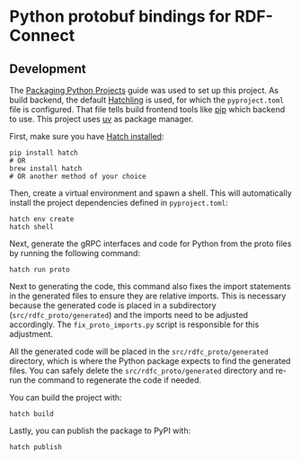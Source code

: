 # Python protobuf bindings for RDF-Connect

## Development

The [Packaging Python Projects](https://packaging.python.org/en/latest/tutorials/packaging-projects/) guide was used to set up this project.
As build backend, the default [Hatchling](https://hatch.pypa.io/latest/) is used, for which the `pyproject.toml` file is configured.
That file tells build frontend tools like [pip](https://pip.pypa.io/en/stable/) which backend to use.
This project uses [uv](https://docs.astral.sh/uv/) as package manager.

First, make sure you have [Hatch installed](https://hatch.pypa.io/latest/install/):

```shell
pip install hatch
# OR
brew install hatch
# OR another method of your choice
```

Then, create a virtual environment and spawn a shell. This will automatically install the project dependencies defined in `pyproject.toml`:

```shell
hatch env create
hatch shell
```

Next, generate the gRPC interfaces and code for Python from the proto files by running the following command:

```shell
hatch run proto
```

Next to generating the code, this command also fixes the import statements in the generated files to ensure they are relative imports.
This is necessary because the generated code is placed in a subdirectory (`src/rdfc_proto/generated`) and the imports need to be adjusted accordingly.
The `fix_proto_imports.py` script is responsible for this adjustment.

All the generated code will be placed in the `src/rdfc_proto/generated` directory, which is where the Python package expects to find the generated files.
You can safely delete the `src/rdfc_proto/generated` directory and re-run the command to regenerate the code if needed.

You can build the project with:

```shell
hatch build
```

Lastly, you can publish the package to PyPI with:

```shell
hatch publish
```
